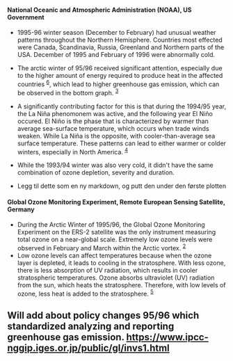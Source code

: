 #### National Oceanic and Atmospheric Administration (NOAA), US Government
- 1995-96 winter season (December to February) had unusual weather patterns throughout the Northern Hemisphere. Countries most effected were Canada, Scandinavia, Russia, Greenland and Northern parts of the USA. December of 1995 and February of 1996 were abnormally cold.
- The arctic winter of 95/96 received significant attention, especially due to the higher amount of energy required to produce heat in the affected countries <sup>[6]</sup>, which lead to higher greenhouse gas emission, which can be observed in the bottom graph. <sup>[3]</sup>
- A significantly contributing factor for this is that during the 1994/95 year, the La Niña phenomonem was active, and the following year El Niño occured. El Niño is the phase that is characterized by warmer than average sea-surface temperature, which occurs when trade winds weaken. While La Niña is the opposite, with cooler-than-average sea surface temperature. These patterns can lead to either warmer or colder winters, especially in North America. <sup>[4]</sup>
- While the 1993/94 winter was also very cold, it didn't have the same combination of ozone depletion, severity and duration.


- Legg til dette som en ny markdown, og putt den under den første plotten

#### Global Ozone Monitoring Experiment, Remote European Sensing Satellite, Germany
- During the Arctic Winter of 1995/96, the Global Ozone Monitoring Experiment on the ERS-2 satellite was the only instrument measuring total ozone on a near-global scale. Extremely low ozone levels were observed in February and March within the Arctic vortex. <sup>[2]</sup>
- Low ozone levels can affect temperatures because when the ozone layer is depleted, it leads to cooling in the stratosphere. With less ozone, there is less absorption of UV radiation, which results in cooler stratospheric temperatures. Ozone absorbs ultraviolet (UV) radiation from the sun, which heats the stratosphere. Therefore, with low levels of ozone, less heat is added to the stratosphere.  <sup>[5]</sup>


Will add about policy changes 95/96 which standardized analyzing and reporting greenhouse gas emission.
https://www.ipcc-nggip.iges.or.jp/public/gl/invs1.html
---

[1]: https://www.cpc.ncep.noaa.gov/products/special_summaries/96_1/
[2]: https://www.iup.uni-bremen.de/UVSAT_material/papers/weber_QJ2002.pdf
[3]: https://ourworldindata.org/greenhouse-gas-emissions
[4]: https://wmo.int/topics/el-nino-la-nina
[5]: https://earthobservatory.nasa.gov/features/UVB/uvb_radiation3.php
[6]: https://ntrs.nasa.gov/citations/20210001006